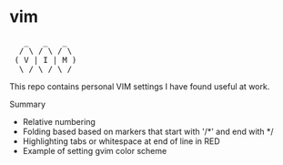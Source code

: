 # vim

<pre>
   _   _   _  
  / \ / \ / \ 
 ( V | I | M )
  \_/ \_/ \_/ 
</pre>

This repo contains personal VIM settings I have found useful at work.

Summary
- Relative numbering
- Folding based based on markers that start with '/*' and end with */
- Highlighting tabs or whitespace at end of line in RED
- Example of setting gvim color scheme
